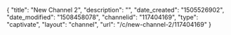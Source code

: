 {
    "title": "New Channel 2",
    "description": "",
    "date_created": "1505526902",
    "date_modified": "1508458078",
    "channelid": "117404169",
    "type": "captivate",
    "layout": "channel",
    "url": "\/c\/new-channel-2\/117404169"
}